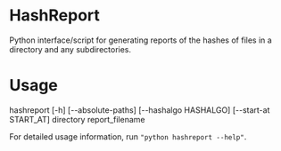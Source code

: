 # HashReport
Python interface/script for generating reports of the hashes of files in a directory and any subdirectories.

# Usage
hashreport [-h] [--absolute-paths] [--hashalgo HASHALGO] [--start-at START_AT] directory report_filename

For detailed usage information, run ```"python hashreport --help"```.
